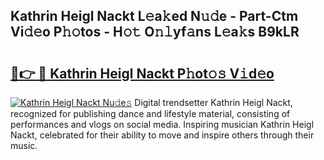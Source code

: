 ## Kathrin Heigl Nackt L𝚎a𝚔ed N𝚞𝚍e - Part-Ctm Vi𝚍𝚎o P𝚑𝚘tos - H𝚘𝚝 O𝚗𝚕yf𝚊ns L𝚎a𝚔s B9kLR

# <h2><a href="http://kf73vv.oniu.top/?m=Kathrin+Heigl+Nackt">🔗👉 🔴 Kathrin Heigl Nackt P𝚑ot𝚘𝚜 V𝚒d𝚎o</a></h2>

[![Kathrin Heigl Nackt Nu𝚍e𝚜](https://i.imgur.com/0qMVB7G.gif)](http://kf73vv.oniu.top/?m=Kathrin+Heigl+Nackt)
Digital trendsetter Kathrin Heigl Nackt, recognized for publishing dance and lifestyle material, consisting of performances and vlogs on social media. Inspiring musician Kathrin Heigl Nackt, celebrated for their ability to move and inspire others through their music.  
